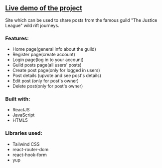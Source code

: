 ## [Live demo of the project](https://test.com/)

Site which can be used to share posts from the famous guild "The Justice League" wild rift journeys.

### Features:

- Home page(general info about the guild)
- Register page(create account)
- Login page(log in to your account)
- Guild posts page(all users' posts)
- Create post page(only for logged in users)
- Post details (upvote and see post's details)
- Edit post (only for post's owner)
- Delete post(only for post's owner)

### Built with:

- ReactJS
- JavaScript
- HTML5

### Libraries used:

- Tailwind CSS
- react-router-dom
- react-hook-form
- yup
